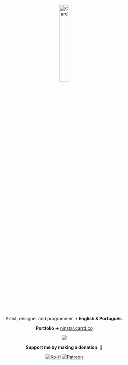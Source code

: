 <p align="center"><img alt="Card" src="https://i.imgur.com/Fgb6ZB8.png" width="25%"></p>
<p align="center">Artist, designer and programmer. • <b>English & Português</b>.</p>
<p align="center"><b>Portfolio</b> ➜ <a href="https://ninstar.carrd.co/">ninstar.carrd.co</a></p>
<p align="center"><img src="https://github-readme-stats.vercel.app/api?username=ninstar&theme=github_dark&show_icons=true%29]%28https://github.com/anuraghazra/github-readme-stats" /></p>
<p align="center"><b>Support me by making a donation.</b> 💙</p>
<div align="center"><a href="https://ko-fi.com/ninstar"><img src="https://img.shields.io/static/v1?label=&logo=kofi&labelColor=4b8dda&logoColor=white&message=Ko-fi&color=1b2f45&style=for-the-badge" alt="Ko-fi"/></a> <a href="https://patreon.com/ninstar"><img src="https://img.shields.io/static/v1?label=&logo=patreon&labelColor=4b8dda&logoColor=white&message=Patreon&color=1b2f45&style=for-the-badge" alt="Patreon"/></a></div>
